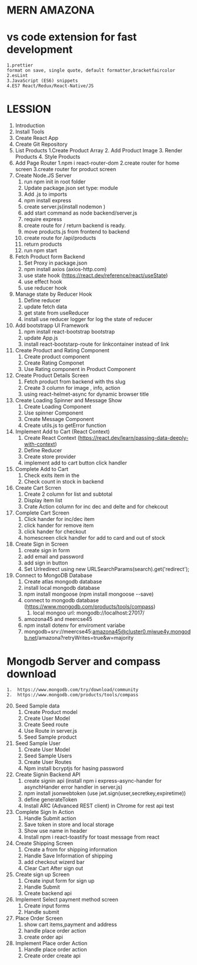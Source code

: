 # MERN AMAZONA

# vs code extension for fast development

    1.prettier
    format on save, single quote, default formatter,bracketfaircolor
    2.esLint
    3.JavaScript (ES6) snippets
    4.ES7 React/Redux/React-Native/JS

# LESSION

1.  Introduction
2.  Install Tools
3.  Create React App
4.  Create Git Repository
5.  List Products
    1.Create Product Array 2. Add Product Image 3. Render Products 4. Style Products
6.  Add Page Router
    1.npm i react-router-dom
    2.create router for home screen
    3.create router for product screen
7.  Create Node.JS Server
    1.  run npm init in root folder
    2.  Update package.json set type: module
    3.  Add .js to imports
    4.  npm install express
    5.  create server.js(install nodemon )
    6.  add start command as node backend/server.js
    7.  require express
    8.  create route for / return backend is ready.
    9.  move products.js from frontend to backend
    10. create route for /api/products
    11. return products
    12. run npm start
8.  Fetch Product form Backend
    1.  Set Proxy in package.json
    2.  npm install axios (axios-http.com)
    3.  use state hook (https://react.dev/reference/react/useState)
    4.  use effect hook
    5.  use reducer hook
9.  Manage state by Reducer Hook
    1.  Define reducer
    2.  update fetch data
    3.  get state from useReducer
    4.  install use reducer logger for log the state of reducer
10. Add bootstrapp UI Framework
    1.  npm install react-bootstrap bootstrap
    2.  update App.js
    3.  install react-bootstarp-route for linkcontainer instead of link
11. Create Product and Rating Component
    1.  Create product component
    2.  Create Rating Componet
    3.  Use Rating component in Product Component
12. Create Product Details Screen
    1.  Fetch product from backend with ths slug
    2.  Create 3 column for image , info, action
    3.  using react-helmet-async for dynamic browser title
13. Create Loading Spinner and Message Show
    1.  Create Loading Component
    2.  Use spinner Component
    3.  Create Message Component
    4.  Create utils.js to getError function
14. Implement Add to Cart (React Context)
    1. Create React Context (https://react.dev/learn/passing-data-deeply-with-context)
    2. Define Reducer
    3. Create store provider
    4. implement add to cart button click handler
15. Complete Add to Cart
    1.  Check exits item in the
    2.  Check count in stock in backend
16. Create Cart Scrren
    1.  Create 2 column for list and subtotal
    2.  Display item list
    3.  Crate Action column for inc dec and delte and for chekcout
17. Complete Cart Screen
    1.  Click hander for inc/dec item
    2.  click hander for remove item
    3.  click hander for checkout
    4.  homescreen click handler for add to card and out of stock
18. Create Sign in Screen
    1.  create sign in form
    2.  add email and password
    3.  add sign in button
    4.  Set Urlredirect using new URLSearchParams(search).get('redirect');
19. Connect to MongoDB Database
    1.  Create atlas mongodb database
    2.  install local mongodb database
    3.  npm install mongoose (npm install mongoose --save)
    4.  connect to mongodb database (https://www.mongodb.com/products/tools/compass)
        1. local mongoo url: mongodb://localhost:27017/
    5.  amozona45 and meercse45
    6.  npm install dotenv for enviroment variabe
    7.  mongodb+srv://meercse45:amazona45@cluster0.mjwue4y.mongodb.net/amazona?retryWrites=true&w=majority

# Mongodb Server and compass download

    1.  https://www.mongodb.com/try/download/community
    2.  https://www.mongodb.com/products/tools/compass

20. Seed Sample data
    1.  Create Product model
    2.  Create User Model
    3.  Create Seed route
    4.  Use Route in server.js
    5.  Seed Sample product
21. Seed Sample User
    1.  Create User Model
    2.  Seed Sample Users
    3.  Create User Routes
    4.  Npm install bcryptjs for hasing password
22. Create Signin Backend API
    1. create signin api (install npm i express-async-hander for asynchHander error handler in server.js)
    2. npm install jsonwebtoken (use jwt.sign(user,secretkey,expiretime))
    3. define generateToken
    4. Install ARC (Advanced REST client) in Chrome for rest api test
23. Complete Sign In Action
    1.  Handle Submit action
    2.  Save token in store and local storage
    3.  Show use name in header
    4.  Install npm i react-toastify for toast message from react
24. Create Shipping Screen
    1.  Create a from for shipping information
    2.  Handle Save Information of shipping
    3.  add checkout wizerd bar
    4.  Clear Cart After sign out
25. Create sign up Screen
    1. Create input form for sign up
    2. Handle Submit
    3. Create backend api
26. Implement Select payment method screen
    1.  Create input forms
    2.  Handle submit
27. Place Order Screen
    1.  show cart items,payment and address
    2.  handle place order action
    3.  create order api
28. Implement Place order Action
    1.  Handle place order action
    2.  Create order create api

